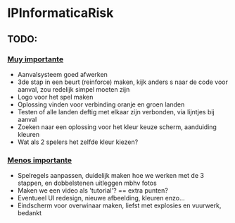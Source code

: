 # IPInformaticaRisk

## TODO:

### [Muy importante](https://www.youtube.com/watch?v=dQw4w9WgXcQ)
- Aanvalsysteem goed afwerken
- 3de stap in een beurt (reinforce) maken, kijk anders s naar de code voor aanval, zou redelijk simpel moeten zijn
- Logo voor het spel maken
- Oplossing vinden voor verbinding oranje en groen landen
- Testen of alle landen deftig met elkaar zijn verbonden, via lijntjes bij aanval
- Zoeken naar een oplossing voor het kleur keuze scherm, aanduiding kleuren
- Wat als 2 spelers het zelfde kleur kiezen?

### [Menos importante](https://www.youtube.com/watch?v=dP9Wp6QVbsk)
- Spelregels aanpassen, duidelijk maken hoe we werken met de 3 stappen, en dobbelstenen uitleggen mbhv fotos
- Maken we een video als 'tutorial'? == extra punten?
- Eventueel UI redesign, nieuwe afbeelding, kleuren enzo...
- Eindscherm voor overwinaar maken, liefst met explosies en vuurwerk, bedankt
